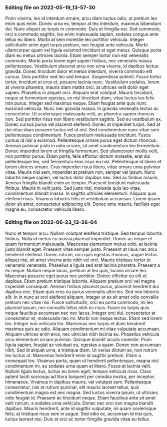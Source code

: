 

### Editing file on 2022-05-19_13-57-30

Proin viverra, leo id interdum ornare, arcu diam luctus odio, ut pretium leo enim quis enim. Donec urna ex, tempor at leo interdum, maximus bibendum dui. Nunc aliquet ac turpis in commodo. Duis et fringilla est. Sed commodo, orci a commodo sagittis, leo enim malesuada sapien, sodales congue ante tellus eu libero. Morbi at sem molestie leo porttitor vehicula. Integer sollicitudin enim eget turpis pretium, nec feugiat ante vehicula.
Morbi ullamcorper quam vel ligula euismod tincidunt at eget metus. Quisque porta diam eu metus ultricies lacinia. Etiam semper tortor non est venenatis commodo. Morbi porta lorem eget sapien finibus, nec venenatis massa pellentesque. Vestibulum placerat arcu non urna viverra, id dapibus lectus gravida. Donec tincidunt dolor et metus interdum, viverra commodo elit cursus. Duis porttitor sed leo sed tempor. Suspendisse potenti. Fusce tortor tortor, tincidunt at eros et, posuere lacinia nunc. Vestibulum sodales, lorem at viverra pharetra, mauris diam mattis orci, at ultrices velit dolor eget sapien. Phasellus in aliquet orci.
Aliquam erat volutpat. Mauris tincidunt, neque ut fermentum egestas, ex nisl tincidunt diam, vitae luctus leo felis non purus. Integer sed maximus neque. Etiam feugiat ante quis nunc euismod vehicula. Nunc nec gravida massa. In gravida venenatis lectus ac consectetur. Ut scelerisque malesuada velit, ac pharetra sapien rhoncus non. Sed porttitor risus non libero vestibulum sagittis. Sed eu vestibulum ex. Donec cursus purus vel placerat eleifend. Donec at imperdiet turpis. Sed at dui vitae diam posuere luctus vel ut nisl.
Sed condimentum nunc vitae sem pellentesque condimentum. Fusce pretium malesuada tincidunt. Fusce cursus id nisl a euismod. Pellentesque ornare purus eget dictum rhoncus. Aenean pulvinar justo in odio ornare, sit amet condimentum leo fermentum. Donec imperdiet lorem ut fringilla fermentum. Sed ullamcorper mollis velit, non porttitor purus. Etiam porta, felis efficitur dictum molestie, erat dui pellentesque leo, sed fermentum eros risus eu nisl. Pellentesque id libero et lorem ultrices ornare. Cras imperdiet risus libero, vitae ornare urna pulvinar vitae. Mauris nisi sem, imperdiet at pretium non, semper vel ipsum. Nunc lobortis neque sapien, vel luctus dolor dapibus nec. Sed ac finibus mauris. Aenean fringilla blandit enim ac tempor.
Praesent tincidunt malesuada finibus. Mauris in velit justo. Sed justo nisl, molestie quis leo vitae, condimentum blandit massa. In sagittis ultricies elementum. Aliquam quis eleifend risus. Vivamus lobortis felis et vestibulum accumsan. Lorem ipsum dolor sit amet, consectetur adipiscing elit. Donec ante mauris, facilisis eget magna eu, consectetur vehicula libero.




### Editing file on 2022-06-23_13-26-04

Nunc et tempor arcu. Nullam volutpat eleifend tristique. Sed tempus lobortis finibus. Nulla id metus eu massa placerat imperdiet. Donec ac neque et quam fermentum malesuada. Maecenas elementum metus odio, at lacinia justo blandit eget. Praesent vitae semper justo. Praesent at risus nec arcu hendrerit eleifend. Donec rutrum, orci quis egestas rhoncus, augue lectus aliquet nisi, sit amet viverra ante nibh vel orci. Mauris tristique tortor et venenatis venenatis. Phasellus a ligula sed erat lacinia pharetra. Praesent a ex neque. Nullam neque lacus, pretium at leo quis, lacinia ornare leo. Maecenas posuere eget purus nec porttitor.
Donec efficitur eu elit et dapibus. Etiam pretium tristique lobortis. Aliquam pretium orci vel magna imperdiet consequat. Aenean finibus placerat purus, placerat hendrerit dui dapibus nec. Etiam quis eros eu purus venenatis ultricies. Sed non lobortis elit. In in nunc at orci eleifend aliquam. Integer ut ex sit amet odio convallis pretium nec vitae nisi. Fusce sollicitudin, orci eu porta commodo, mi leo placerat ipsum, nec convallis tellus nibh eu risus. Fusce eu turpis quis neque faucibus accumsan nec nec lacus. Integer orci dui, consectetur at consectetur et, malesuada nec mi. Morbi non neque lectus. Etiam sed lorem leo. Integer non vehicula leo. Maecenas nec turpis et diam hendrerit maximus quis ac odio.
Aliquam condimentum mi vitae vulputate accumsan. Aliquam ultrices enim eros, nec ultricies nibh lacinia eu. Phasellus vehicula arcu elementum ornare pulvinar. Quisque blandit iaculis molestie. Proin ligula sapien, feugiat ac volutpat eu, egestas a quam. Donec non accumsan nibh. Sed id aliquet urna, a tristique diam. Ut varius dictum ex, non rutrum leo luctus ut. Maecenas hendrerit enim id sagittis pretium. Etiam a consequat leo. Vivamus porta, quam ut hendrerit pellentesque, magna nisl condimentum mi, eu sodales urna quam et libero. Fusce at lacinia velit. Nullam ligula lectus, luctus eu lorem eget, tempus vehicula risus. Class aptent taciti sociosqu ad litora torquent per conubia nostra, per inceptos himenaeos.
Vivamus in dapibus mauris, vel volutpat sem. Pellentesque consectetur, nisi at rutrum pulvinar, elit mauris laoreet tellus, quis condimentum magna est nec magna. Sed luctus viverra ipsum, ut ultricies odio feugiat id. Praesent ac tincidunt neque. Etiam faucibus ante sit amet velit rutrum, a sodales urna vehicula. Donec nec orci non magna blandit dapibus. Mauris hendrerit, ante id sagittis vulputate, mi quam scelerisque felis, at tristique risus sem in augue. Sed odio ex, accumsan id nisi quis, luctus laoreet nisi. Duis at orci ac tortor fringilla gravida vitae eu tellus.


